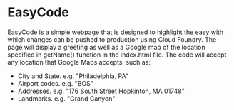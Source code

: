 <h1>EasyCode</h1>
EasyCode is a simple webpage that is designed to highlight the easy with which changes can be pushed to production using Cloud Foundry. The page will display a greeting as well as a Google map of the location specified in getName() function in the index.html file. The code will accept any location that Google Maps accepts, such as:
<ul>
<li>City and State. e.g. "Philadelphia, PA"</li>
<li>Airport codes. e.g. "BOS"</li>
<li>Addresses. e.g. "176 South Street Hopkinton, MA 01748"</li>
<li>Landmarks. e.g. "Grand Canyon"</li>
</ul>
